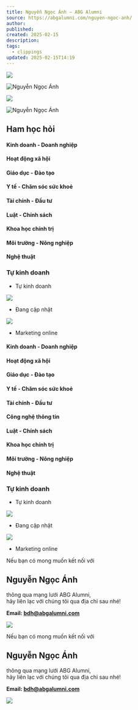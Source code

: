 ```yaml
---
title: Nguyễn Ngọc Ánh – ABG Alumni
source: https://abgalumni.com/nguyen-ngoc-anh/
author: 
published: 
created: 2025-02-15
description: 
tags:
  - clippings
updated: 2025-02-15T14:19
---
```

![](https://abgalumni.com/wp-content/uploads/2021/10/1-1.png)

![Nguyễn Ngọc Ánh](https://abgalumni.com/wp-content/uploads/elementor/thumbs/Nguyen-Ngoc-Anh-qsy2fsfn401v8f4esgshavcfag8unt6q09m25rypsk.jpeg "Nguyễn Ngọc Ánh")

![](https://abgalumni.com/wp-content/uploads/2021/10/1-1.png)

![Nguyễn Ngọc Ánh](https://abgalumni.com/wp-content/uploads/elementor/thumbs/Nguyen-Ngoc-Anh-qsy2fsfn401v8f4esgshavcfag8unt6q09m25rypsk.jpeg "Nguyễn Ngọc Ánh")

## Ham học hỏi

#### Kinh doanh - Doanh nghiệp

#### Hoạt động xã hội​

#### Giáo dục - Đào tạo​

#### Y tế - Chăm sóc sức khoẻ​

#### Tài chính - Đầu tư​

#### Luật - Chính sách​

#### Khoa học chính trị​

#### Môi trường - Nông nghiệp​

#### Nghệ thuật​

### Tự kinh doanh

- Tự kinh doanh

![](https://abgalumni.com/wp-content/uploads/2021/10/Image-Left.png)

- Đang cập nhật

![](https://abgalumni.com/wp-content/uploads/2021/10/Image-Right.png)

- Marketing online

#### Kinh doanh - Doanh nghiệp

#### Hoạt động xã hội

#### Giáo dục - Đào tạo

#### Y tế - Chăm sóc sức khoẻ

#### Tài chính - Đầu tư

#### Công nghệ thông tin

#### Luật - Chính sách

#### Khoa học chính trị

#### Môi trường - Nông nghiệp

#### Nghệ thuật

### Tự kinh doanh

- Tự kinh doanh

![](https://abgalumni.com/wp-content/uploads/2021/10/Image-Left.png)

- Đang cập nhật

![](https://abgalumni.com/wp-content/uploads/2021/10/Image-Right.png)

- Marketing online

Nếu bạn có mong muốn kết nối với

## Nguyễn Ngọc Ánh

thông qua mạng lưới ABG Alumni,  
hãy liên lạc với chúng tôi qua địa chỉ sau nhé!

**Email: bdh@abgalumni.com**

![](https://abgalumni.com/wp-content/uploads/2021/11/15-Nguyen-Ngoc-Anh-768x543.png)

Nếu bạn có mong muốn kết nối với

## Nguyễn Ngọc Ánh

thông qua mạng lưới ABG Alumni,  
hãy liên lạc với chúng tôi qua địa chỉ sau nhé!

**Email: bdh@abgalumni.com**

![](https://abgalumni.com/wp-content/uploads/2021/11/15-Nguyen-Ngoc-Anh-768x543.png)